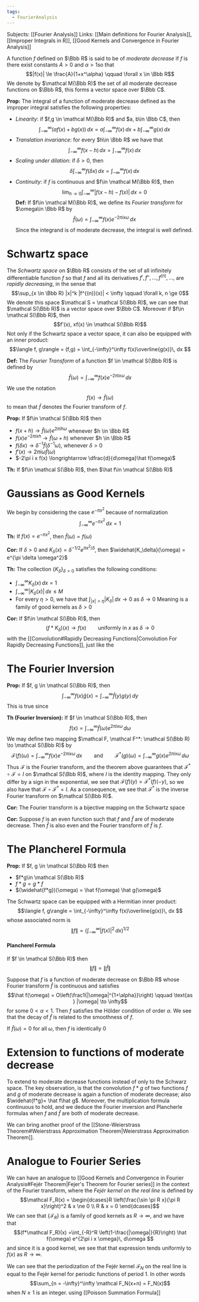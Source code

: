 ```yaml
---
tags:
  - FourierAnalysis
---
```

Subjects: [[Fourier Analysis]]
Links: [[Main definitions for Fourier Analysis]], [[Improper Integrals in R]], [[Good Kernels and Convergence in Fourier Analysis]] 

A function $f$ defined on $\Bbb R$ is said to be of *moderate decrease* if $f$ is there exist constants $A >0$ and $\alpha > 1$so that $$|f(x)| \le \frac{A}{1+x^\alpha} \qquad \forall x \in \Bbb R$$
We denote by $\mathcal M(\Bbb R)$ the set of all moderate decrease functions on $\Bbb R$, this forms a vector space over $\Bbb C$.

**Prop:** The integral of a function of moderate decrease defined as the improper integral satisfies the following properties:
- *Linearity*: if $f,g \in \mathcal M(\Bbb R)$ and $a, b\in \Bbb C$, then $$\int_{-\infty}^\infty (af(x)+bg(x))\, dx = a \int_{-\infty}^\infty f(x)\, dx +b\int_{-\infty}^\infty g(x)\, dx$$
- *Translation invariance*: for every $h\in \Bbb R$ we have that $$\int_{-\infty}^\infty f(x-h) \,dx = \int_{-\infty}^\infty f(x)\, dx$$
- *Scaling under dilation*: if $\delta>0$, then $$\delta \int_{-\infty}^\infty f(\delta x)\, dx = \int_{-\infty}^\infty f(x)\, dx$$
- *Continuity*: if $f$ is continuous and $f\in \mathcal M(\Bbb R)$, then $$\lim_{h \to 0} \int_{-\infty}^\infty|f(x-h) -f(x)| \, dx = 0$$
**Def:** If $f\in \mathcal M(\Bbb R)$, we define its *Fourier transform* for $\omega\in \Bbb R$ by $$\hat f(\omega) = \int_{-\infty}^\infty f(x) e^{-2\pi i x \omega}\, dx$$Since the integrand is of moderate decrease, the integral is well defined. 

# Schwartz space

The *Schwartz space* on $\Bbb R$ consists of the set of all infinitely differentiable function $f$ so that $f$ and all its derivatives $f', f'', \dots, f^{(n)}, \dots,$ are *rapidly decreasing*, in the sense that $$\sup_{x \in \Bbb R} |x|^k |f^{(n)}(x)| < \infty \qquad \forall k, n \ge 0$$We denote this space $\mathcal S = \mathcal S(\Bbb R)$, we can see that $\mathcal S(\Bbb R)$ is a vector space over $\Bbb C$. Moreover if $f\in \mathcal S(\Bbb R)$, then $$f'(x), xf(x) \in \mathcal S(\Bbb R)$$
Not only if the Schwartz space a vector space, it can also be equipped with an inner product: $$\langle f, g\rangle = (f,g) = \int_{-\infty}^\infty f(x)\overline{g(x)}\, dx $$

**Def:** The *Fourier Transform* of a function $f \in \mathcal S(\Bbb R)$ is defined by $$\hat f(\omega) = \int_{-\infty}^\infty f(x) e^{-2\pi i x \omega}\, dx $$
We use the notation $$f(x) \longrightarrow \hat f(\omega)$$to mean that $\hat f$ denotes the Fourier transform of $f$.

**Prop:** If $f\in \mathcal S(\Bbb R)$ then
- $f(x+h) \longrightarrow \hat f(\omega) e^{2\pi i h \omega}$ whenever $h \in \Bbb R$
- $f(x)e^{-2\pi i x h}  \longrightarrow \hat f(\omega + h)$ whenever $h \in \Bbb R$
- $f(\delta x) \longrightarrow \delta^{-1} \hat f(\delta^{-1} \omega)$, whenever $\delta > 0$
- $f'(x) \longrightarrow 2\pi i \omega \hat f(\omega)$
- $-2\pi i x f(x) \longrightarrow \dfrac{d}{d\omega}\hat f(\omega)$

**Th:** If $f\in \mathcal S(\Bbb R)$, then $\hat f\in \mathcal S(\Bbb R)$

# Gaussians as Good Kernels

We begin by considering the case $e^{-\pi x^2}$ because of normalization $$\int_{-\infty}^\infty e^{-\pi x^2} \, dx = 1$$
**Th:** If $f(x) = e^{-\pi x^2}$, then $\hat f(\omega) = f(\omega)$

**Cor:** If $\delta>0$ and $K_\delta(x) = \delta^{-1/2}e^{\pi x^2/\delta}$, then $\widehat{K_\delta}(\omega) = e^{\pi \delta \omega^2}$ 

**Th:** The collection $\{K_\delta\}_{\delta>0}$ satisfies the following conditions:
- $\int_{-\infty}^\infty K_\delta(x) \,dx = 1$
- $\int_{-\infty}^\infty |K_\delta(x)| \,dx \le M$
- For every $\eta >0$, we have that $\int_{|x| > \eta} |K_\delta|\, dx \to 0$ as $\delta \to 0$
Meaning is a family of good kernels as $\delta >0$

**Cor:** If $f\in \mathcal S(\Bbb R)$, then $$(f*K_\delta)(x) \to f(x) \qquad \text{uniformly in }x \text{ as } \delta \to 0$$
with the [[Convolution#Rapidly Decreasing Functions|Convolution For Rapidly Decreasing Functions]], just like the

# The Fourier Inversion

**Prop:** If $f, g \in \mathcal S(\Bbb R)$, then $$\int_{-\infty}^\infty f(x) \hat g(x) = \int_{-\infty}^\infty \hat f(y) g(y) \, dy$$
This is true since 

**Th (Fourier Inversion):** If $f \in \mathcal S(\Bbb R)$, then $$f(x) = \int_{-\infty}^\infty \hat f(\omega) e^{2\pi i x\omega}\, d\omega$$
We may define two mapping $\mathcal F, \mathcal F^*: \mathcal S(\Bbb R) \to \mathcal S(\Bbb R)$   by $$\mathcal F(f)(\omega) = \int_{-\infty}^\infty f(x) e^{-2\pi i x\omega}\, dx \qquad \text{and}\qquad \mathcal F^*(g)(\omega) = \int_{-\infty}^\infty g(x) e^{2\pi i x\omega}\, d\omega$$
Thus $\mathcal F$ is the Fourier transform, and the theorem above guarantees that $\mathcal F^* \circ \mathcal F = I$ on $\mathcal S(\Bbb R)$, where $I$ is the identity mapping. They only differ by a sign in the exponential, we see that $\mathcal F(f)(y) = \mathcal F^*(f)(-y)$, so we also have that $\mathcal F \circ \mathcal F^* =I$. As a consequence, we see that $\mathcal F^*$ is the inverse Fourier transform on $\mathcal S(\Bbb R)$.

**Cor:** The Fourier transform is a bijective mapping on the Schwartz space

**Cor:** Suppose $f$ is an even function such that $f$ and $\hat f$ are of moderate decrease. Then $\hat f$ is also even and the Fourier transform of $\hat f$ is $f$. 

# The Plancherel Formula

**Prop:** If $f, g \in \mathcal S(\Bbb R)$ then
- $f*g\in \mathcal S(\Bbb R)$
- $f*g=g*f$ 
- $(\widehat{f*g})(\omega) = \hat f(\omega) \hat g(\omega)$

The Schwartz space can be equipped with a Hermitian inner product: $$\langle f, g\rangle = \int_{-\infty}^\infty f(x)\overline{g(x)}\, dx $$whose associated norm is $$\|f\| = \left(\int_{-\infty}^\infty |f(x)|^2\, dx \right)^{1/2} $$
#### Plancherel Formula
If $f \in \mathcal S(\Bbb R)$ then $$\|f\| = \|\hat f\|$$

Suppose that $f$ is a function of moderate decrease on $\Bbb R$ whose Fourier transform $\hat f$ is continuous and satisfies $$\hat f(\omega) = O\left(\frac1{|\omega|^{1+\alpha}}\right) \qquad \text{as } |\omega|  \to \infty$$
for some $0<\alpha <1$. Then $f$ satisfies the Hölder condition of order $\alpha$. We see that the decay of $\hat f$ is related to the smoothness of $f$. 

If $\hat f(\omega) = 0$ for all $\omega$, then $f$ is identically $0$


# Extension to functions of moderate decrease

To extend to moderate decrease functions instead of only to the Schwarz space. The key observation, is that the convolution $f*g$ of two functions $f$ and $g$ of moderate decrease is again a function of moderate decrease; also $\widehat{f*g}= \hat f\hat g$. Moreover, the multiplication formula continuous to hold, and we deduce the Fourier inversion and Plancherle formulas when $f$ and $\hat f$ are both of moderate decrease. 

We can bring another proof of the [[Stone-Weierstrass Theorem#Weierstrass Approximation Theorem|Weierstrass Approximation Theorem]]. 

# Analogue to Fourier Series

We can have an analogue to [[Good Kernels and Convergence in Fourier Analysis#Fejér Theorem|Fejer's Theorem for Fourier series]] in the context of the Fourier transform, where the *Fejér kernel on the real line* is defined by $$\mathcal F_R(x) = \begin{dcases}R \left(\frac{\sin \pi R x}{\pi R x}\right)^2 & x \ne 0 \\
R & x = 0 \end{dcases}$$
We can see that $\{\mathcal F_R\}$ is a family of good kernels as $R\to \infty$, and we have that $$(f*\mathcal F_R)(x) =\int_{-R}^R \left(1-\frac{|\omega|}{R}\right) \hat f(\omega) e^{2\pi i x \omega}\, d\omega $$
and since it is a good kernel, we see that that expression tends uniformly to $f(x)$ as $R\to\infty$. 

We can see that the periodization of the Fejér kernel $\mathcal F_N$ on the real line is equal to the Fejér kernel for periodic functions of period $1$. In other words $$\sum_{n = -\infty}^\infty \mathcal F_N(x+n) = F_N(x)$$when $N \ge 1$ is an integer. using [[Poisson Summation Formula]]